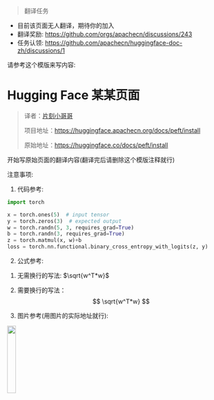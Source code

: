 > 翻译任务

* 目前该页面无人翻译，期待你的加入
* 翻译奖励: <https://github.com/orgs/apachecn/discussions/243>
* 任务认领: <https://github.com/apachecn/huggingface-doc-zh/discussions/1>

请参考这个模版来写内容:


# Hugging Face 某某页面

> 译者：[片刻小哥哥](https://github.com/jiangzhonglian)
>
> 项目地址：<https://huggingface.apachecn.org/docs/peft/install>
>
> 原始地址：<https://huggingface.co/docs/peft/install>

开始写原始页面的翻译内容(翻译完后请删除这个模版注释就行)



注意事项: 

1. 代码参考:

```py
import torch

x = torch.ones(5)  # input tensor
y = torch.zeros(3)  # expected output
w = torch.randn(5, 3, requires_grad=True)
b = torch.randn(3, requires_grad=True)
z = torch.matmul(x, w)+b
loss = torch.nn.functional.binary_cross_entropy_with_logits(z, y)
```

2. 公式参考:

1) 无需换行的写法: 
$\sqrt{w^T*w}$

2) 需要换行的写法：
$$
\sqrt{w^T*w}
$$

3. 图片参考(用图片的实际地址就行):

<img src='http://data.apachecn.org/img/logo/logo_green.png' width=20% />